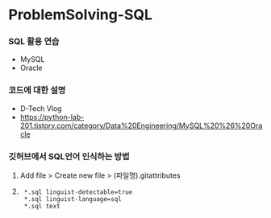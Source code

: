 # ProblemSolving-SQL
###  SQL 활용 연습

* MySQL
* Oracle



### 코드에 대한 설명

* D-Tech Vlog
* https://python-lab-201.tistory.com/category/Data%20Engineering/MySQL%20%26%20Oracle



### 깃허브에서 SQL언어 인식하는 방법
1. Add file > Create new file > (파일명).gitattributes
2.      *.sql linguist-detectable=true
        *.sql linguist-language=sql
        *.sql text
